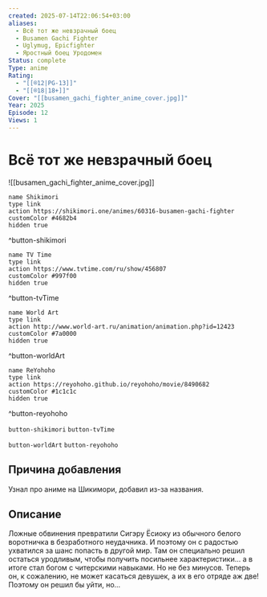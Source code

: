 ```yaml
---
created: 2025-07-14T22:06:54+03:00
aliases:
  - Всё тот же невзрачный боец
  - Busamen Gachi Fighter
  - Uglymug, Epicfighter
  - Яростный боец Уродомен
Status: complete
Type: anime
Rating:
  - "[[®️12|PG-13]]"
  - "[[®️18|18+]]"
Cover: "[[busamen_gachi_fighter_anime_cover.jpg]]"
Year: 2025
Episode: 12
Views: 1
---
```


# Всё тот же невзрачный боец

![[busamen_gachi_fighter_anime_cover.jpg]]

```button
name Shikimori
type link
action https://shikimori.one/animes/60316-busamen-gachi-fighter
customColor #4682b4
hidden true
```
^button-shikimori

```button
name TV Time
type link
action https://www.tvtime.com/ru/show/456807
customColor #997f00
hidden true
```
^button-tvTime

```button
name World Art
type link
action http://www.world-art.ru/animation/animation.php?id=12423
customColor #7a0000
hidden true
```
^button-worldArt

```button
name ReYohoho
type link
action https://reyohoho.github.io/reyohoho/movie/8490682
customColor #1c1c1c
hidden true
```
^button-reyohoho



`button-shikimori` `button-tvTime`

`button-worldArt`  `button-reyohoho`



## Причина добавления

Узнал про аниме на Шикимори, добавил из-за названия.


## Описание

Ложные обвинения превратили Сигэру Ёсиоку из обычного белого воротничка в безработного неудачника. И поэтому он с радостью ухватился за шанс попасть в другой мир. Там он специально решил остаться уродливым, чтобы получить посильнее характеристики... а в итоге стал богом с читерскими навыками. Но не без минусов. Теперь он, к сожалению, не может касаться девушек, а их в его отряде аж две! Поэтому он решил бы уйти, но...
